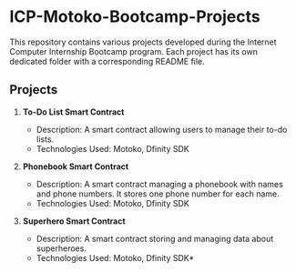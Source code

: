 # ICP-Motoko-Bootcamp-Projects

This repository contains various projects developed during the Internet Computer Internship Bootcamp program. Each project has its own dedicated folder with a corresponding README file.

## Projects


1. **To-Do List Smart Contract**
   * Description: A smart contract allowing users to manage their to-do lists.
   * Technologies Used: Motoko, Dfinity SDK

2. **Phonebook Smart Contract**
   * Description: A smart contract managing a phonebook with names and phone numbers. It stores one phone number for each name.
   * Technologies Used: Motoko, Dfinity SDK



3. **Superhero Smart Contract**
   * Description: A smart contract storing and managing data about superheroes.
   * Technologies Used: Motoko, Dfinity SDK*
